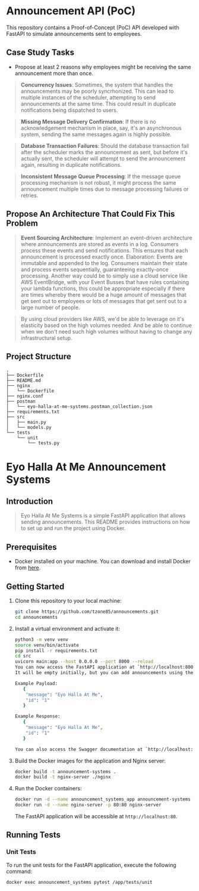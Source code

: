 # Announcement API (PoC)

This repository contains a Proof-of-Concept (PoC) API developed with FastAPI to simulate announcements sent to employees.

## Case Study Tasks
   - Propose at least 2 reasons why employees might be receiving the same
     announcement more than once.
   >__Concurrency Issues__: Sometimes, the system that handles the announcements may be poorly syncrhonized.
> This can lead to multiple instances of the scheduler, attempting to send announcements at the same time. This could result in duplicate notifications being dispatched to users.
   
> __Missing Message Delivery Confirmation__:  If there is no acknowledgement mechanism in place, say, it's an asynchronous system, sending the same messages again is highly possible.

> __Database Transaction Failures__: Should the database transaction fail after the scheduler marks the announcement as sent, but before it's actually sent, the scheduler will attempt to send the announcement again, resulting in duplicate notifications.
 
> __Inconsistent Message Queue Processing__: If the message queue processing mechanism is not robust, it might process the same announcement multiple times due to message processing failures or retries.

## Propose An Architecture That Could Fix This Problem
> __Event Sourcing Architecture__: Implement an event-driven architecture where announcements are stored as events in a log. Consumers process these events and send notifications. This ensures that each announcement is processed exactly once.
Elaboration: Events are immutable and appended to the log. Consumers maintain their state and process events sequentially, guaranteeing exactly-once processing.
> Another way could be to simply use a cloud service like AWS EventBridge, with your Event Busses that have rules containing your lambda functions, this could be appropriate especially if there are times whereby there would be a huge amount of messages that get sent out to employees or lots of messages that get sent out to a large number of people. 

> By using cloud providers like AWS, we'd be able to leverage on it's elasticity based on the high volumes needed. And be able to continue when we don't need such high volumes without having to change any infrastructural setup.


## Project Structure

```
.
├── Dockerfile
├── README.md
├── nginx
│   └── Dockerfile
├── nginx.conf
├── postman
│   └── eyo-halla-at-me-systems.postman_collection.json
├── requirements.txt
├── src
│   ├── main.py
│   └── models.py
└── tests
    └── unit
        └── tests.py
```

# Eyo Halla At Me Announcement Systems

## Introduction

>Eyo Halla At Me Systems is a simple FastAPI application that allows sending announcements. This README provides instructions on how to set up and run the project using Docker.

## Prerequisites

- Docker installed on your machine. You can download and install Docker from [here](https://docs.docker.com/get-docker/).

## Getting Started

1. Clone this repository to your local machine:

    ```bash
    git clone https://github.com/tzone85/announcements.git
    cd announcements
    ```
   
2. Install a virtual environment and activate it:

    ```bash
    python3 -m venv venv
    source venv/bin/activate
    pip install -r requirements.txt
    cd src
    uvicorn main:app --host 0.0.0.0 --port 8000 --reload 
    You can now access the FastAPI application at `http://localhost:8000/api/v1/announcements`.
    It will be empty initially, but you can add announcements using the POST `/api/v1/announcements` endpoint.
    
   Example Payload:
       {
        "message": "Eyo Halla At Me",
        "id": "1"
       }
   
   Example Response:
       {
        "message": "Eyo Halla At Me",
        "id": "1"
       }
   
    You can also access the Swagger documentation at `http://localhost:8000/swagger`.
    ```

3. Build the Docker images for the application and Nginx server:

    ```bash
    docker build -t announcement-systems .
    docker build -t nginx-server ./nginx
    ```

4. Run the Docker containers:

    ```bash
    docker run -d --name announcement_systems_app announcement-systems
    docker run -d --name nginx-server -p 80:80 nginx-server
    ```

   The FastAPI application will be accessible at `http://localhost:80`.

## Running Tests

### Unit Tests

To run the unit tests for the FastAPI application, execute the following command:

```bash
docker exec announcement_systems pytest /app/tests/unit
